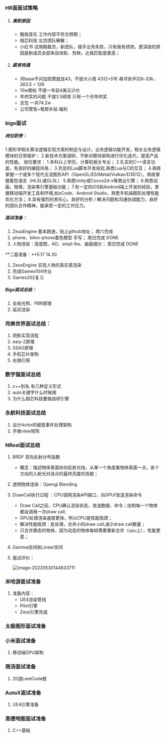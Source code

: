 ### HR面面试策略

1. ##### 离职原因

   - 酷我音乐 工作内容不符合预期；
   - 相芯科技  北京团队解散；
   - 小红书  试用期裁员，新团队，接手业务失败，只有我有绩效，更深层的原因是新成员全部来自快影、剪映，比我匹配度更高；

2. ##### 薪资待遇

   - 月base不问加班费就说43，不提大小周 43*12=516  每月到手32k-33k，36*3.5 = 126
   - 10w期权   不提一年前4美元计价
   - 年终奖的问题   不提3.5绩效 只有一个月年终奖
   - 总包  一共74.2w
   - 公司管饭+租房补贴  福利



### bigo面试

##### 岗位职责：

1.图形学相关算法逻辑实现方案的制定与设计，业务逻辑功能开发，相关业务逻辑模块的日常维护；
2.新技术方案调研，不断对模块架构进行优化迭代，提高产品的性能。
岗位要求：
1.本科以上学历，计算机相关专业；
2.扎实的C++语言功底，有良好的编程风格；
3.充足的Lua脚本开发经验,熟悉Lua与C的交互；
4.熟练掌握一个或多个现代主流图形API（OpenGL/ES/Metal/Vulkan/D3D12），熟练掌握着色语言（HLSL或GLSL）
5.熟悉Unity或Cocos2d-x等商业引擎；
6.熟悉动画，物理，渲染等引擎基础功能；
7.有一定的iOS和Android端上开发的经验，掌握移动端开发工具和环境,如xCode、Android Studio，熟悉手机端图形处理性能优化方法；
8.具有强烈的责任心，良好的分析 / 解决问题和沟通协调能力，良好的团队合作精神，能承受一定的工作压力。

##### 面试准备：

1. ZeusEngine 基本跑通，贴上github地址； 周六完成  
2. phone、blinn-phone着色模型 手写； 周日完成  DONE
3. 人物渲染：高度图、AO、smpl-lbs、曲面细分； 周日完成  DONE

**二面准备：**5.17 14.30

1. ZeusEngine 实现人物的真实感渲染
1. 完成Games104作业
1. Games202复习

##### Bigo面试总结：

1. 全局光照、PBR原理
2. 延迟渲染

### 完美世界面试总结：

1. 阴影实现流程
2. ealy-Z原理
3. SSAO原理
4. 手机芯片架构
5. 右值引用

### 数字猫面试总结

1. c++别名 有几种定义形式
2. auto关键字什么时候用
3. 为什么相芯科技要做自研引擎

### 永航科技面试总结

1. 设计Actor的键盘事件处理架构
2. 手推view矩阵

### NReal面试总结

1. BRDF 双向反射分布函数
   - 概念：描述物体表面如何反射光线，从某一个角度看物体表面一点，各个方向的入射光对该点的最终亮度的贡献；

2. 透明物体渲染：Opengl Blending

3. DrawCall执行过程 ：CPU调用渲染API接口，向GPUf发送渲染命令
   - Draw Call之前，CPU确认渲染状态，发送数据、命令；绘制每一个物体都会调用一次draw call;
   - GPU处理渲染速度更快，所以CPU是性能瓶颈；
   - 解决性能瓶颈：批处理，合并小的draw call,减少draw call数量；
   - 只合并静态的物体，因为动态的物体每帧需要重新合并（cpu上），性能更差；

4. Gamma空间和Linear空间 

5. 面试评价：

   ![image-20220530144633711](C:\Users\51039\AppData\Roaming\Typora\typora-user-images\image-20220530144633711.png)

### 米哈游面试准备

1. 准备内容：
   - UE4渲染管线
   - Pilot引擎
   - Zeus引擎完成

### 太极图形面试准备

### 小米面试准备

1. 移动端GPU架构

### 商汤面试准备

1. 20道LeetCode题

### AutoX面试准备

1. UE4引擎准备

### 高德地图面试准备

1. C++基础




